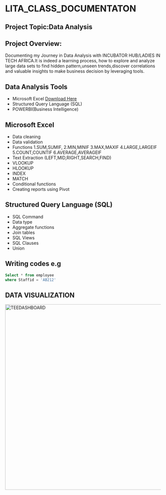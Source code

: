 # LITA_CLASS_DOCUMENTATON
## Project Topic:Data Analysis
## Project Overview:
Documenting my Journey in Data Analysis with INCUBATOR HUB/LADIES IN TECH AFRICA.It is indeed a learning process, how to explore and analyze large data sets to find hidden pattern,unseen trends,discover correlations and valuable insights to make business decision by leveraging tools.
## Data Analysis Tools
- Microsoft Excel [Download Here](https://www.microsoft.com)
- Structured Query Language (SQL)
- POWERBI(Business Intelligence)
## Microsoft Excel 
- Data cleaning
- Data validation
- Functions
  1.SUM,SUMIF,
  2.MIN,MINIF
  3.MAX,MAXIF
  4.LARGE,LARGEIF
  5.COUNT,COUNTIF
  6.AVERAGE,AVERAGEIF
- Text Extraction (LEFT,MID,RIGHT,SEARCH,FIND)
- VLOOKUP
- HLOOKUP
- INDEX
- MATCH
- Conditional functions
- Creating reports using Pivot
  
## Structured Query Language (SQL)
- SQL Command
- Data type
- Aggregate functions
- Join tables
- SQL Views
- SQL Clauses
- Union

## Writing codes e.g
```SQL
Select * from employee
where Staffid = 'AB212'
```
## DATA VISUALIZATION

<img width="600" alt="TEEDASHBOARD" src="https://github.com/user-attachments/assets/d79f1ef8-12ae-4b72-a93e-dc5e94f3b1b0">



